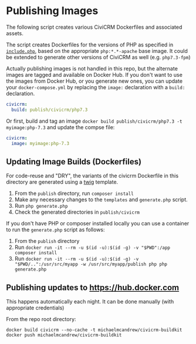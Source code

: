 # Publishing Images

The following script creates various CiviCRM Dockerfiles and associated assets.

The script creates Dockerfiles for the versions of PHP as specified in [`include.php`](include.php), based on the appropriate `php:*.*-apache` base image. It could be extended to generate other versions of CiviCRM as well (e.g. `php7.3-fpm`)

Actually publishing images is not handled in this repo, but the alternate images are tagged and available on Docker Hub. If you don't want to use the images from Docker Hub, or you generate new ones, you can update your `docker-compose.yml` by replacing the `image:` declaration with a `build:` declaration.

```yml
civicrm:
  build: publish/civicrm/php7.3
```

Or first, build and tag an image `docker build publish/civicrm/php7.3 -t myimage:php-7.3` and update the compse file:

```yml
civicrm:
  image: myimage:php-7.3
```

## Updating Image Builds (Dockerfiles)

For code-reuse and "DRY", the variants of the civicrm Dockerfile in this directory are generated using a [twig](https://github.com/twigphp/Twig)  template.

1. From the `publish` directory, run `composer install`
2. Make any necessary changes to the `templates` and `generate.php` script.
3. Run `php generate.php`
4. Check the generated directories in `publish/civicrm`

If you don't have PHP or composer installed locally you can use a container to run the `generate.php` script as follows:

1. From the `publish` directory
1. Run `docker run -it --rm -u $(id -u):$(id -g) -v "$PWD":/app composer install`
1. Run `docker run -it --rm -u $(id -u):$(id -g) -v "$PWD/..":/usr/src/myapp -w /usr/src/myapp/publish php php generate.php`

## Publishing updates to https://hub.docker.com

This happens automatically each night. It can be done manually (with appropriate credentials)

From the repo root directory:

```
docker build civicrm --no-cache -t michaelmcandrew/civicrm-buildkit
docker push michaelmcandrew/civicrm-buildkit
```
